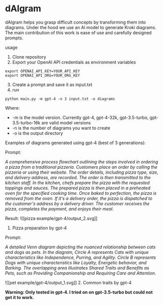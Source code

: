 # dAIgram

dAIgram helps you grasp difficult concepts by transforming them into diagrams. Under the hood we use an AI model to generate Kroki diagrams. The main contribution of this work is ease of use and carefully designed prompts.

usage 
1. Clone repository
2. Export your OpenAI API credentials as environment variables
```
export OPENAI_API_KEY=YOUR_API_KEY
export OPENAI_API_ORG=YOUR_ORG_KEY
```
3. Create a prompt and save it as input.txt
4. run 
```
python main.py -m gpt-4 -n 3 input.txt -o diagrams
```

Where: 
- -m is the model version. Currently gpt-4, gpt-4-32k, gpt-3.5-turbo, gpt-3.5-turbo-16k are valid model versions
- -n is the number of diagrams you want to create 
- -o is the output directory

Examples of diagrams generated using gpt-4 (best of 3 generations): 

Prompt: 

*A comprehensive process flowchart outlining the steps involved in ordering a pizza from a traditional pizzeria. Customers place an order by calling the pizzeria or using their website. The order details, including pizza type, size, and delivery address, are recorded. The order is then transmitted to the kitchen staff. In the kitchen, chefs prepare the pizza with the requested toppings and sauces. The prepared pizza is then placed in a preheated oven for the specified cooking time. Once baked to perfection, the pizza is removed from the oven. If it's a delivery order, the pizza is dispatched to the customer's address by a delivery driver. The customer receives the pizza, completes the payment, and enjoys their meal.*

Result: 
![[pizza example/gpt-4/output_2.svg]]

1. Pizza preparation by gpt-4

Prompt: 

*A detailed Venn diagram depicting the nuanced relationship between cats and dogs as pets. In the diagram, Circle A represents Cats with unique characteristics like Independence, Purring, and Agility. Circle B represents Dogs with unique characteristics like Loyalty, Energetic behavior, and Barking. The overlapping area illustrates Shared Traits and Benefits as Pets, such as Providing Companionship and Requiring Care and Attention.*

![[pet example/gpt-4/output_1.svg]]
2. Common traits by gpt-4

**Warning: Only tested in gpt-4. I tried on on gpt-3.5-turbo but could not get it to work.**
